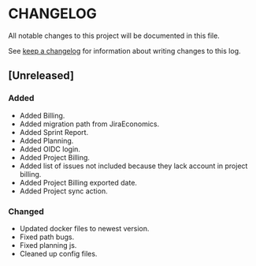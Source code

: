# CHANGELOG

All notable changes to this project will be documented in this file.

See [keep a changelog](https://keepachangelog.com/en/1.0.0/) for information about writing changes to this log.

## [Unreleased]

### Added

* Added Billing.
* Added migration path from JiraEconomics.
* Added Sprint Report.
* Added Planning.
* Added OIDC login.
* Added Project Billing.
* Added list of issues not included because they lack account in project billing.
* Added Project Billing exported date.
* Added Project sync action.

### Changed

* Updated docker files to newest version.
* Fixed path bugs.
* Fixed planning js.
* Cleaned up config files.
